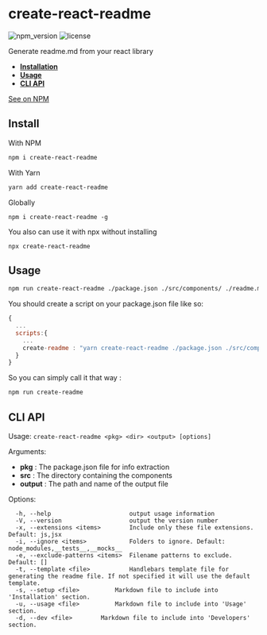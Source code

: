 # create-react-readme

![npm_version](https://img.shields.io/npm/v/create-react-readme)
![license](https://img.shields.io/npm/l/create-react-readme)

Generate readme.md from your react library

- **[Installation](#install)**
- **[Usage](#usage)**
- **[CLI API](#api)**


[See on NPM](https://www.npmjs.com/package/create-react-readme)


<a name="install"></a>
## Install

With NPM
```bash
npm i create-react-readme
```

With Yarn
```bash
yarn add create-react-readme
```

Globally
```
npm i create-react-readme -g
```

You also can use it with npx without installing
```
npx create-react-readme
```

<a name="usage"></a>
## Usage

```bash
npm run create-react-readme ./package.json ./src/components/ ./readme.md -s ./setup_readme.md -u ./usage_readme.md -d ./dev_readme.md
```

You should create a script on your package.json file like so:

```js
{
  ...
  scripts:{
    ...
    create-readme : "yarn create-react-readme ./package.json ./src/components/ ./readme.md -s ./setup_readme.md -u ./usage_readme.md -d ./dev_readme.md"
  }
}
```
So you can simply call it that way :
```bash
npm run create-readme
```

<a name="api"></a>
## CLI API

Usage: `create-react-readme <pkg> <dir> <output> [options]`

Arguments:

- **pkg** : The package.json file for info extraction
- **src** : The directory containing the components
- **output** : The path and name of the output file

Options:
```
  -h, --help                      output usage information
  -V, --version                   output the version number
  -x, --extensions <items>        Include only these file extensions. Default: js,jsx
  -i, --ignore <items>            Folders to ignore. Default: node_modules,__tests__,__mocks__
  -e, --exclude-patterns <items>  Filename patterns to exclude. Default: []
  -t, --template <file>           Handlebars template file for generating the readme file. If not specified it will use the default template.
  -s, --setup <file>		  Markdown file to include into 'Installation' section.
  -u, --usage <file>		  Markdown file to include into 'Usage' section.
  -d, --dev <file>		  Markdown file to include into 'Developers' section.
```